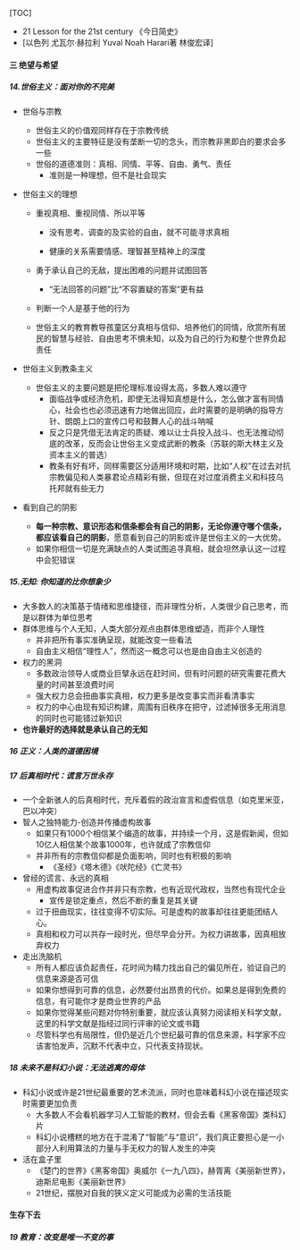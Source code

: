 [TOC]

* 21 Lesson for the 21st century 《今日简史》
* [以色列 尤瓦尔·赫拉利 Yuval Noah Harari著   林俊宏译]


#### 三 绝望与希望

##### 14.世俗主义：面对你的不完美

* 世俗与宗教

  * 世俗主义的价值观同样存在于宗教传统
  * 世俗主义的主要特征是没有垄断一切的念头，而宗教非黑即白的要求会多一些
  * 世俗的道德准则：真相、同情、平等、自由、勇气、责任
    * 准则是一种理想，但不是社会现实

* 世俗主义的理想

  * 重视真相、重视同情、所以平等

    * 没有思考、调查的及实验的自由，就不可能寻求真相

    * 健康的关系需要情感、理智甚至精神上的深度

  * 勇于承认自己的无敌，提出困难的问题并试图回答

    * “无法回答的问题”比“不容置疑的答案”更有益

  * 判断一个人是基于他的行为

  * 世俗主义的教育教导孩童区分真相与信仰、培养他们的同情，欣赏所有居民的智慧与经验、自由思考不惧未知，以及为自己的行为和整个世界负起责任

* 世俗主义到教条主义

  * 世俗主义的主要问题是把伦理标准设得太高，多数人难以遵守
    * 面临战争或经济危机，即使无法得知真想是什么，怎么做才富有同情心，社会也也必须迅速有力地做出回应，此时需要的是明确的指导方针、朗朗上口的宣传口号和鼓舞人心的战斗呐喊
    * 反之只是凭借无法肯定的质疑、难以让士兵投入战斗、也无法推动彻底的改革，反而会让世俗主义变成武断的教条（苏联的斯大林主义及资本主义的普选）
    * 教条有好有坏，同样需要区分适用环境和时期，比如“人权”在过去对抗宗教偏见和人类暴君论点精彩有据，但现在对过度消费主义和科技乌托邦就有些无力

* 看到自己的阴影
  * **每一种宗教、意识形态和信条都会有自己的阴影，无论你遵守哪个信条，都应该看自己的阴影**，愿意看到自己的阴影或许是世俗主义的一大优势。
  * 如果你相信一切是充满缺点的人类试图追寻真相，就会坦然承认这一过程中会犯错误

##### 15.无知: 你知道的比你想象少

* 大多数人的决策基于情绪和思维捷径，而非理性分析，人类很少自己思考，而是以群体为单位思考
* 群体思维与个人无知，人类大部分观点由群体思维塑造，而非个人理性
  * 并非把所有事实准确呈现，就能改变一些看法
  * 自由主义相信“理性人”，然而这一概念可以也是由自由主义创造的
* 权力的黑洞
  * 多数政治领导人或商业巨擘永远在赶时间，但有时问题的研究需要花费大量的时间甚至浪费时间
  * 强大权力总会扭曲事实真相，权力更多是改变事实而非看清事实
  * 权力的中心由现有知识构建，周围有旧秩序在把守，过滤掉很多无用消息的同时也可能错过新知识
* **也许最好的选择就是承认自己的无知**

##### 16 正义：人类的道德困境

##### 17 后真相时代：谎言万世永存

* 一个全新骇人的后真相时代，充斥着假的政治宣言和虚假信息（如克里米亚，巴以冲突）
* 智人之独特能力-创造并传播虚构故事
  * 如果只有1000个相信某个编造的故事，并持续一个月，这是假新闻，但如10亿人相信某个故事1000年，也许就成了宗教信仰
  * 并非所有的宗教信仰都是负面影响，同时也有积极的影响
    * 《圣经》《塔木德》《吠陀经》《亡灵书》
* 曾经的谎言、永远的真相
  * 用虚构故事促进合作并非只有宗教，也有近现代政权，当然也有现代企业
    * 宣传是锁定重点，然后不断的重复是其关键
  * 过于扭曲现实，往往变得不切实际。可是虚构的故事却往往更能团结人心。
  * 真相和权力可以共存一段时光，但尽早会分开。为权力讲故事，因真相放弃权力
* 走出洗脑机
  * 所有人都应该负起责任，花时间为精力找出自己的偏见所在，验证自己的信息来源是否可信
  * 如果你想得到可靠的信息，必然要付出昂贵的代价。如果总是得到免费的信息，有可能你才是商业世界的产品
  * 如果你觉得某些问题对你特别重要，就应该认真努力阅读相关科学文献，这里的科学文献是指经过同行评审的论文或书籍
  * 尽管科学也有局限性，但仍是近几个世纪最可靠的信息来源，科学家不应该害怕发声，沉默不代表中立，只代表支持现状。

##### 18 未来不是科幻小说：无法逃离的母体

* 科幻小说或许是21世纪最重要的艺术流派，同时也意味着科幻小说在描述现实时需要更加负责
  * 大多数人不会看机器学习人工智能的教材，但会去看《黑客帝国》类科幻片
  * 科幻小说槽糕的地方在于混淆了“智能”与“意识”，我们真正要担心是一小部分人利用算法的力量与手无权力的智人发生的冲突
* 活在盒子里
  * 《楚门的世界》《黑客帝国》奥威尔《一九八四》，赫胥离《美丽新世界》，迪斯尼电影《美丽新世界》
  * 21世纪，摆脱对自我的狭义定义可能成为必需的生活技能

#### 生存下去

##### 19 教育：改变是唯一不变的事

​	

